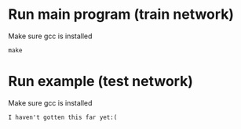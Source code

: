 # Run main program (train network)

Make sure gcc is installed

`make`

# Run example (test network)

Make sure gcc is installed

`I haven't gotten this far yet:(`